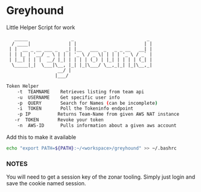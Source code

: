 # Greyhound
Little Helper Script for work
```
   _____                _                           _ 
  / ____|              | |                         | |
 | |  __ _ __ ___ _   _| |__   ___  _   _ _ __   __| |
 | | |_ | '__/ _ \ | | | '_ \ / _ \| | | | '_ \ / _` |
 | |__| | | |  __/ |_| | | | | (_) | |_| | | | | (_| |
  \_____|_|  \___|\__, |_| |_|\___/ \__,_|_| |_|\__,_|
                   __/ |                              
                  |___/                               
```

```bash
Token Helper
    -t  TEAMNAME    Retrieves listing from team api
    -u  USERNAME    Get specific user info
    -p  QUERY       Search for Names (can be incomplete)
    -i  TOKEN       Poll the Tokeninfo endpoint
    -p IP          Returns Team-Name from given AWS NAT instance
   -r  TOKEN       Revoke your token
    -n  AWS-ID      Pulls information about a given aws account
```

Add this to make it available
```bash
echo "export PATH=${PATH}:~/<workspace>/greyhound" >> ~/.bashrc
```

### NOTES
You will need to get a session key of the zonar tooling. Simply just login and save the cookie named session.
